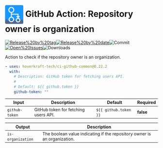 <!-- start title -->

# <img src=".github/ghadocs/branding.svg" width="60px" align="center" alt="branding<icon:users color:gray-dark>" /> GitHub Action: Repository owner is organization

<!-- end title -->
<!--
// jscpd:ignore-start
-->
<!-- markdownlint-disable MD013 -->
<!-- start badges -->

<a href="https%3A%2F%2Fgithub.com%2Fhoverkraft-tech%2Fci-github-common%2Freleases%2Flatest"><img src="https://img.shields.io/github/v/release/hoverkraft-tech/ci-github-common?display_name=tag&sort=semver&logo=github&style=flat-square" alt="Release%20by%20tag" /></a><a href="https%3A%2F%2Fgithub.com%2Fhoverkraft-tech%2Fci-github-common%2Freleases%2Flatest"><img src="https://img.shields.io/github/release-date/hoverkraft-tech/ci-github-common?display_name=tag&sort=semver&logo=github&style=flat-square" alt="Release%20by%20date" /></a><img src="https://img.shields.io/github/last-commit/hoverkraft-tech/ci-github-common?logo=github&style=flat-square" alt="Commit" /><a href="https%3A%2F%2Fgithub.com%2Fhoverkraft-tech%2Fci-github-common%2Fissues"><img src="https://img.shields.io/github/issues/hoverkraft-tech/ci-github-common?logo=github&style=flat-square" alt="Open%20Issues" /></a><img src="https://img.shields.io/github/downloads/hoverkraft-tech/ci-github-common/total?logo=github&style=flat-square" alt="Downloads" />

<!-- end badges -->
<!-- markdownlint-enable MD013 -->
<!--
// jscpd:ignore-end
-->
<!-- start description -->

Action to check if the repository owner is an organization.

<!-- end description -->
<!-- start contents -->
<!-- end contents -->
<!-- start usage -->

```yaml
- uses: hoverkraft-tech/ci-github-common@0.22.2
  with:
    # Description: GitHub token for fetching users API.
    #
    # Default: ${{ github.token }}
    github-token: ""
```

<!-- end usage -->
<!-- start inputs -->

| **Input**                 | **Description**                      | **Default**                      | **Required** |
| ------------------------- | ------------------------------------ | -------------------------------- | ------------ |
| <code>github-token</code> | GitHub token for fetching users API. | <code>${{ github.token }}</code> | **false**    |

<!-- end inputs -->
<!-- start outputs -->

| **Output**                   | **Description**                                                          |
| ---------------------------- | ------------------------------------------------------------------------ |
| <code>is-organization</code> | The boolean value indicating if the repository owner is an organization. |

<!-- end outputs -->
<!-- start [.github/ghadocs/examples/] -->
<!-- end [.github/ghadocs/examples/] -->
